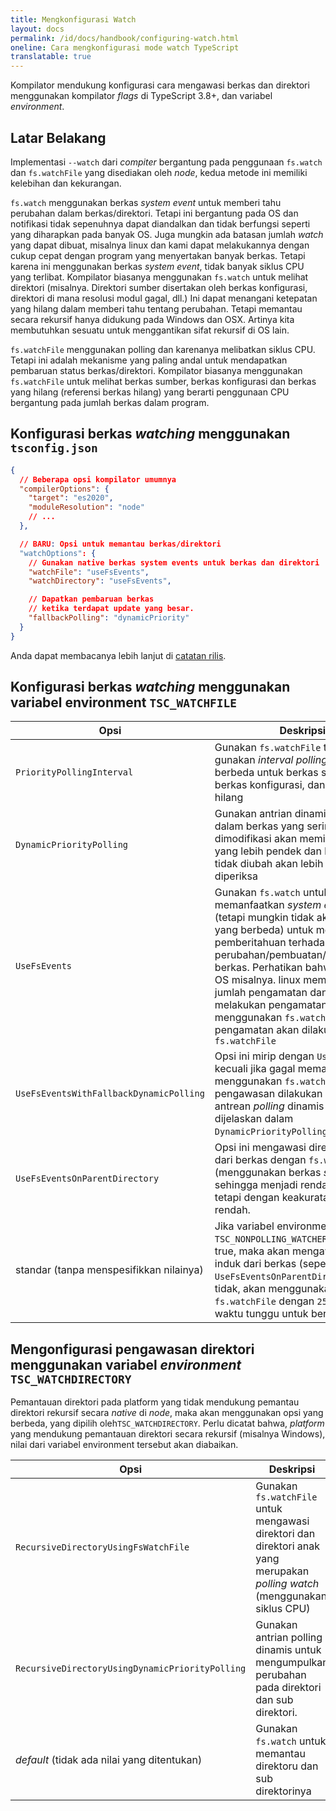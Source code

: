 ```yaml
---
title: Mengkonfigurasi Watch
layout: docs
permalink: /id/docs/handbook/configuring-watch.html
oneline: Cara mengkonfigurasi mode watch TypeScript
translatable: true
---
```


Kompilator mendukung konfigurasi cara mengawasi berkas dan direktori menggunakan kompilator _flags_ di TypeScript 3.8+, dan variabel _environment_.

## Latar Belakang

Implementasi `--watch` dari _compiter_ bergantung pada penggunaan `fs.watch` dan `fs.watchFile` yang disediakan oleh _node_, kedua metode ini memiliki kelebihan dan kekurangan.

`fs.watch` menggunakan berkas _system event_ untuk memberi tahu perubahan dalam berkas/direktori. Tetapi ini bergantung pada OS dan notifikasi tidak sepenuhnya dapat diandalkan dan tidak berfungsi seperti yang diharapkan pada banyak OS. Juga mungkin ada batasan jumlah _watch_ yang dapat dibuat, misalnya linux dan kami dapat melakukannya dengan cukup cepat dengan program yang menyertakan banyak berkas. Tetapi karena ini menggunakan berkas _system event_, tidak banyak siklus CPU yang terlibat. Kompilator biasanya menggunakan `fs.watch` untuk melihat direktori (misalnya. Direktori sumber disertakan oleh berkas konfigurasi, direktori di mana resolusi modul gagal, dll.) Ini dapat menangani ketepatan yang hilang dalam memberi tahu tentang perubahan. Tetapi memantau secara rekursif hanya didukung pada Windows dan OSX. Artinya kita membutuhkan sesuatu untuk menggantikan sifat rekursif di OS lain.

`fs.watchFile` menggunakan polling dan karenanya melibatkan siklus CPU. Tetapi ini adalah mekanisme yang paling andal untuk mendapatkan pembaruan status berkas/direktori. Kompilator biasanya menggunakan `fs.watchFile` untuk melihat berkas sumber, berkas konfigurasi dan berkas yang hilang (referensi berkas hilang) yang berarti penggunaan CPU bergantung pada jumlah berkas dalam program.

## Konfigurasi berkas _watching_ menggunakan `tsconfig.json`

```json tsconfig
{
  // Beberapa opsi kompilator umumnya
  "compilerOptions": {
    "target": "es2020",
    "moduleResolution": "node"
    // ...
  },

  // BARU: Opsi untuk memantau berkas/direktori
  "watchOptions": {
    // Gunakan native berkas system events untuk berkas dan direktori
    "watchFile": "useFsEvents",
    "watchDirectory": "useFsEvents",

    // Dapatkan pembaruan berkas
    // ketika terdapat update yang besar.
    "fallbackPolling": "dynamicPriority"
  }
}
```

Anda dapat membacanya lebih lanjut di [catatan rilis](/docs/handbook/release-notes/typescript-3-8.html#better-directory-watching-on-linux-and-watchoptions).

## Konfigurasi berkas _watching_ menggunakan variabel environment `TSC_WATCHFILE`

<!-- prettier-ignore -->
Opsi                                         | Deskripsi
-----------------------------------------------|----------------------------------------------------------------------
`PriorityPollingInterval`                      | Gunakan `fs.watchFile` tetapi gunakan _interval polling_ yang berbeda untuk berkas sumber, berkas konfigurasi, dan berkas yang hilang
`DynamicPriorityPolling`                       | Gunakan antrian dinamis di mana dalam berkas yang sering dimodifikasi akan memiliki _interval_ yang lebih pendek dan berkas yang tidak diubah akan lebih jarang diperiksa
`UseFsEvents`                                  | Gunakan `fs.watch` untuk memanfaatkan _system event_ berkas (tetapi mungkin tidak akurat pada OS yang berbeda) untuk mendapatkan pemberitahuan terhadap perubahan/pembuatan/penghapusan berkas. Perhatikan bahwa beberapa OS misalnya. linux memiliki batasan jumlah pengamatan dan jika gagal melakukan pengamatan menggunakan `fs.watch`, maka pengamatan akan dilakukan dengan `fs.watchFile`
`UseFsEventsWithFallbackDynamicPolling`        | Opsi ini mirip dengan `UseFsEvents` kecuali jika gagal memantau menggunakan `fs.watch`, pengawasan dilakukan melalui antrean _polling_ dinamis (seperti dijelaskan dalam `DynamicPriorityPolling`)
`UseFsEventsOnParentDirectory`                 | Opsi ini mengawasi direktori induk dari berkas dengan `fs.watch` (menggunakan berkas _system event_) sehingga menjadi rendah pada CPU tetapi dengan keakuratan yang rendah.
standar (tanpa menspesifikkan nilainya)                   | Jika variabel environment `TSC_NONPOLLING_WATCHER` di-set ke true, maka akan mengawasi direktori induk dari berkas (seperti `UseFsEventsOnParentDirectory`). Jika tidak, akan menggunakan `fs.watchFile` dengan `250ms` sebagai waktu tunggu untuk berkas apa pun.

## Mengonfigurasi pengawasan direktori menggunakan variabel _environment_ `TSC_WATCHDIRECTORY`

Pemantauan direktori pada platform yang tidak mendukung pemantau direktori rekursif secara _native_ di _node_, maka akan menggunakan opsi yang berbeda, yang dipilih oleh`TSC_WATCHDIRECTORY`. Perlu dicatat bahwa, _platform_ yang mendukung pemantauan direktori secara rekursif (misalnya Windows), nilai dari variabel environment tersebut akan diabaikan.

<!-- prettier-ignore -->
Opsi                                         | Deskripsi
-----------------------------------------------|----------------------------------------------------------------------
`RecursiveDirectoryUsingFsWatchFile`           | Gunakan `fs.watchFile` untuk mengawasi direktori dan direktori anak yang merupakan _polling watch_ (menggunakan siklus CPU)
`RecursiveDirectoryUsingDynamicPriorityPolling`| Gunakan antrian polling dinamis untuk mengumpulkan perubahan pada direktori dan sub direktori.
_default_ (tidak ada nilai yang ditentukan)                   | Gunakan `fs.watch` untuk memantau direktoru dan sub direktorinya
